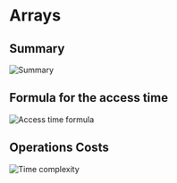 # Arrays

## Summary
![Summary](images/array_summary.png)

## Formula for the access time
![Access time formula](images/array_access_time_formula.png)

## Operations Costs
![Time complexity](images/array_time.png)



